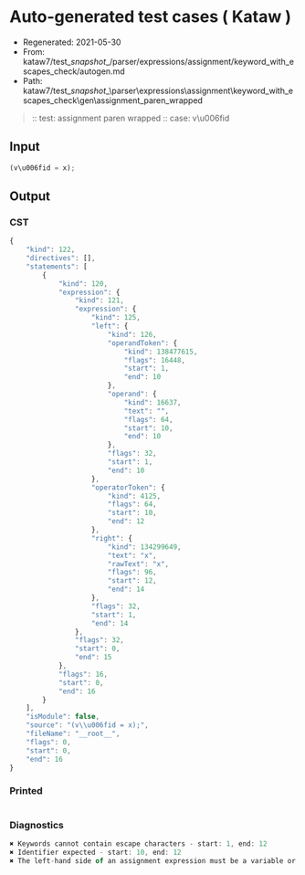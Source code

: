 # Auto-generated test cases ( Kataw )
- Regenerated: 2021-05-30
- From: kataw7/test\__snapshot__/parser/expressions/assignment/keyword_with_escapes_check/autogen.md
- Path: kataw7/test\__snapshot__\parser\expressions\assignment\keyword_with_escapes_check\gen\assignment_paren_wrapped
> :: test: assignment paren wrapped
> :: case: v\u006fid
## Input

`````js
(v\u006fid = x);
`````
## Output

### CST

```javascript
{
    "kind": 122,
    "directives": [],
    "statements": [
        {
            "kind": 120,
            "expression": {
                "kind": 121,
                "expression": {
                    "kind": 125,
                    "left": {
                        "kind": 126,
                        "operandToken": {
                            "kind": 138477615,
                            "flags": 16448,
                            "start": 1,
                            "end": 10
                        },
                        "operand": {
                            "kind": 16637,
                            "text": "",
                            "flags": 64,
                            "start": 10,
                            "end": 10
                        },
                        "flags": 32,
                        "start": 1,
                        "end": 10
                    },
                    "operatorToken": {
                        "kind": 4125,
                        "flags": 64,
                        "start": 10,
                        "end": 12
                    },
                    "right": {
                        "kind": 134299649,
                        "text": "x",
                        "rawText": "x",
                        "flags": 96,
                        "start": 12,
                        "end": 14
                    },
                    "flags": 32,
                    "start": 1,
                    "end": 14
                },
                "flags": 32,
                "start": 0,
                "end": 15
            },
            "flags": 16,
            "start": 0,
            "end": 16
        }
    ],
    "isModule": false,
    "source": "(v\\u006fid = x);",
    "fileName": "__root__",
    "flags": 0,
    "start": 0,
    "end": 16
}
```

### Printed

```javascript

```

### Diagnostics

```javascript
✖ Keywords cannot contain escape characters - start: 1, end: 12
✖ Identifier expected - start: 10, end: 12
✖ The left-hand side of an assignment expression must be a variable or a property access - start: 10, end: 12

```


